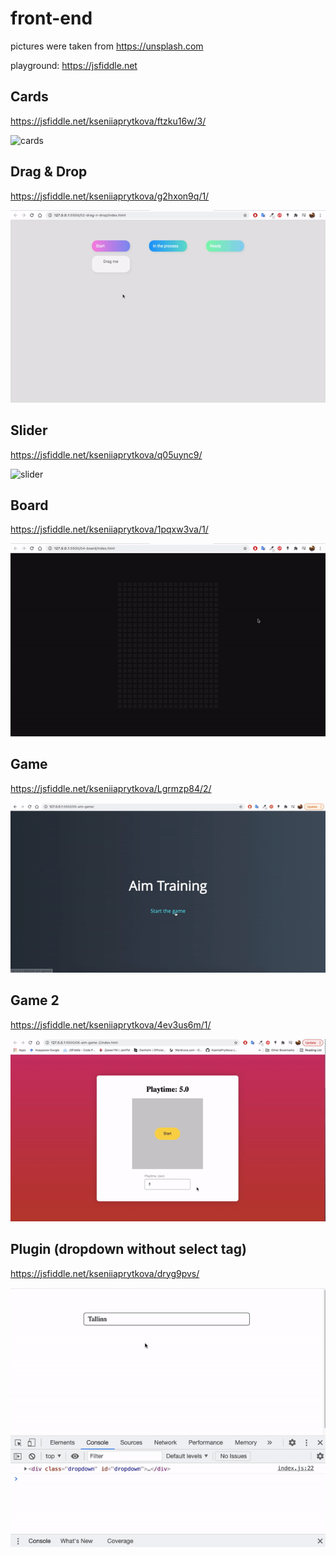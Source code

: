 # front-end

pictures were taken from https://unsplash.com

playground: https://jsfiddle.net

## Cards
https://jsfiddle.net/kseniiaprytkova/ftzku16w/3/

![cards](src/cards.gif)

##  Drag & Drop
https://jsfiddle.net/kseniiaprytkova/g2hxon9q/1/

![drag-n-drop](src/drag-n-drop.gif)

##  Slider
https://jsfiddle.net/kseniiaprytkova/q05uync9/

![slider](src/slider.gif)

##  Board
https://jsfiddle.net/kseniiaprytkova/1pqxw3va/1/

![board](src/board.gif)

##  Game
https://jsfiddle.net/kseniiaprytkova/Lgrmzp84/2/

![game](src/game.gif)

##  Game 2
https://jsfiddle.net/kseniiaprytkova/4ev3us6m/1/

![game_2](src/game_2.gif)

##  Plugin (dropdown without select tag)
https://jsfiddle.net/kseniiaprytkova/dryg9pvs/

![plugin](src/plugin.gif)
